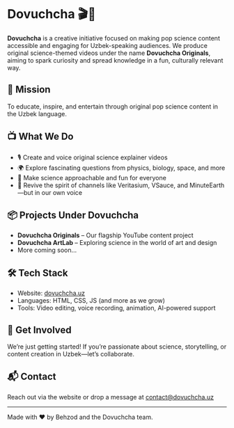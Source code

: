 # Dovuchcha 🎬🌱

**Dovuchcha** is a creative initiative focused on making pop science content accessible and engaging for Uzbek-speaking audiences. We produce original science-themed videos under the name **Dovuchcha Originals**, aiming to spark curiosity and spread knowledge in a fun, culturally relevant way.

## 🎯 Mission

To educate, inspire, and entertain through original pop science content in the Uzbek language.

## 📺 What We Do

- 🎙️ Create and voice original science explainer videos
- 🌍 Explore fascinating questions from physics, biology, space, and more
- 🧠 Make science approachable and fun for everyone
- 📣 Revive the spirit of channels like Veritasium, VSauce, and MinuteEarth—but in our own voice

## 📦 Projects Under Dovuchcha

- **Dovuchcha Originals** – Our flagship YouTube content project
- **Dovuchcha ArtLab** – Exploring science in the world of art and design  
- More coming soon...

## 🛠️ Tech Stack

- Website: [dovuchcha.uz](https://dovuchcha.uz)
- Languages: HTML, CSS, JS (and more as we grow)
- Tools: Video editing, voice recording, animation, AI-powered support

## 🚀 Get Involved

We’re just getting started! If you’re passionate about science, storytelling, or content creation in Uzbek—let’s collaborate.

## 📬 Contact

Reach out via the website or drop a message at [contact@dovuchcha.uz](mailto:contact@dovuchcha.uz)

---

Made with ❤️ by Behzod and the Dovuchcha team.
